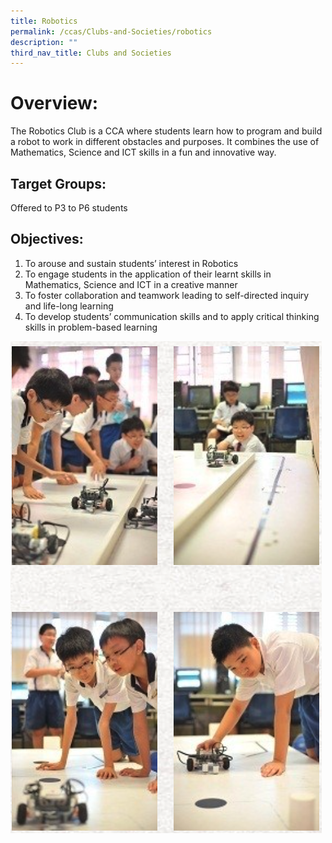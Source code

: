 ```yaml
---
title: Robotics
permalink: /ccas/Clubs-and-Societies/robotics
description: ""
third_nav_title: Clubs and Societies
---
```

# Overview:
The Robotics Club is a CCA where students learn how to program and build a robot to work in different obstacles and purposes. It combines the use of Mathematics, Science and ICT skills in a fun and innovative way.

## Target Groups:

Offered to P3 to P6 students

## Objectives:

1. To arouse and sustain students’ interest in Robotics
2. To engage students in the application of their learnt skills in Mathematics, Science and ICT in a creative manner
3. To foster collaboration and teamwork leading to self-directed inquiry and life-long learning
4. To develop students’ communication skills and to apply critical thinking skills in problem-based learning

![](/images/nanhua%20ss%207.png)